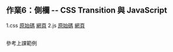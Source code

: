 ## 作業6：側欄 -- CSS Transition 與 JavaScript
1.css
[原始碼](https://github.com/linpeic/wp/blob/master/hw602040412/transition.html)
[網頁](https://linpeic.github.io/wp/hw602040412/transition.html)
2.js
[原始碼](https://github.com/linpeic/wp/blob/master/hw602040412/transitionjs.html)
[網頁](https://linpeic.github.io/wp/hw602040412/transitionjs.html)

##
參考上課範例
